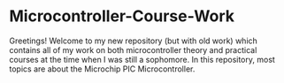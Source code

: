 # Microcontroller-Course-Work
Greetings! Welcome to my new repository (but with old work) which contains all of my work on both microcontroller theory and practical courses at the time when I was still a sophomore. In this repository, most topics are about the Microchip PIC Microcontroller.
